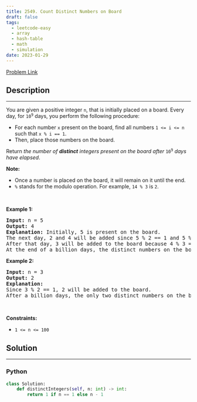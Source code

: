 ```yaml
---
title: 2549. Count Distinct Numbers on Board
draft: false
tags: 
  - leetcode-easy
  - array
  - hash-table
  - math
  - simulation
date: 2023-01-29
---
```


[Problem Link](https://leetcode.com/problems/count-distinct-numbers-on-board/)

## Description

---
<p>You are given a positive integer <code>n</code>, that is initially placed on a board. Every day, for <code>10<sup>9</sup></code> days, you perform the following procedure:</p>

<ul>
	<li>For each number <code>x</code> present on the board, find all numbers <code>1 &lt;= i &lt;= n</code> such that <code>x % i == 1</code>.</li>
	<li>Then, place those numbers on the board.</li>
</ul>

<p>Return<em> the number of <strong>distinct</strong> integers present on the board after</em> <code>10<sup>9</sup></code> <em>days have elapsed</em>.</p>

<p><strong>Note:</strong></p>

<ul>
	<li>Once a number is placed on the board, it will remain on it until the end.</li>
	<li><code>%</code>&nbsp;stands&nbsp;for the modulo operation. For example,&nbsp;<code>14 % 3</code> is <code>2</code>.</li>
</ul>

<p>&nbsp;</p>
<p><strong class="example">Example 1:</strong></p>

<pre>
<strong>Input:</strong> n = 5
<strong>Output:</strong> 4
<strong>Explanation:</strong> Initially, 5 is present on the board. 
The next day, 2 and 4 will be added since 5 % 2 == 1 and 5 % 4 == 1. 
After that day, 3 will be added to the board because 4 % 3 == 1. 
At the end of a billion days, the distinct numbers on the board will be 2, 3, 4, and 5. 
</pre>

<p><strong class="example">Example 2:</strong></p>

<pre>
<strong>Input:</strong> n = 3
<strong>Output:</strong> 2
<strong>Explanation:</strong> 
Since 3 % 2 == 1, 2 will be added to the board. 
After a billion days, the only two distinct numbers on the board are 2 and 3. 
</pre>

<p>&nbsp;</p>
<p><strong>Constraints:</strong></p>

<ul>
	<li><code>1 &lt;= n &lt;= 100</code></li>
</ul>


## Solution

---
### Python
``` py title='count-distinct-numbers-on-board'
class Solution:
    def distinctIntegers(self, n: int) -> int:
        return 1 if n == 1 else n - 1
```

